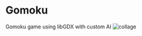 # Gomoku
Gomoku game using libGDX with custom AI 
![collage](https://user-images.githubusercontent.com/25648700/42108220-903d5cce-7be2-11e8-9601-65026a6033a7.jpg)
